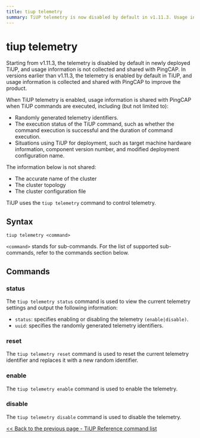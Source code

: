 ```yaml
---
title: tiup telemetry
summary: TiUP telemetry is now disabled by default in v1.11.3. Usage information is not collected or shared with PingCAP. When enabled, it shares telemetry identifiers and command execution status. It does not share cluster details. Use 'tiup telemetry' command to control telemetry with sub-commands like status, reset, enable, and disable.
---
```


# tiup telemetry

Starting from v1.11.3, the telemetry is disabled by default in newly deployed TiUP, and usage information is not collected and shared with PingCAP. In versions earlier than v1.11.3, the telemetry is enabled by default in TiUP, and usage information is collected and shared with PingCAP to improve the product.

When TiUP telemetry is enabled, usage information is shared with PingCAP when TiUP commands are executed, including (but not limited to):

- Randomly generated telemetry identifiers.
- The execution status of the TiUP command, such as whether the command execution is successful and the duration of command execution.
- Situations using TiUP for deployment, such as target machine hardware information, component version number, and modified deployment configuration name.

The information below is not shared:

- The accurate name of the cluster
- The cluster topology
- The cluster configuration file

TiUP uses the `tiup telemetry` command to control telemetry.

## Syntax

```shell
tiup telemetry <command>
```

`<command>` stands for sub-commands. For the list of supported sub-commands, refer to the commands section below.

## Commands

### status

The `tiup telemetry status` command is used to view the current telemetry settings and output the following information:

- `status`: specifies enabling or disabling the telemetry `(enable|disable)`.
- `uuid`: specifies the randomly generated telemetry identifiers.

### reset

The `tiup telemetry reset` command is used to reset the current telemetry identifier and replaces it with a new random identifier.

### enable

The `tiup telemetry enable` command is used to enable the telemetry.

### disable

The `tiup telemetry disable` command is used to disable the telemetry.

[<< Back to the previous page - TiUP Reference command list](/tiup/tiup-reference.md#command-list)
